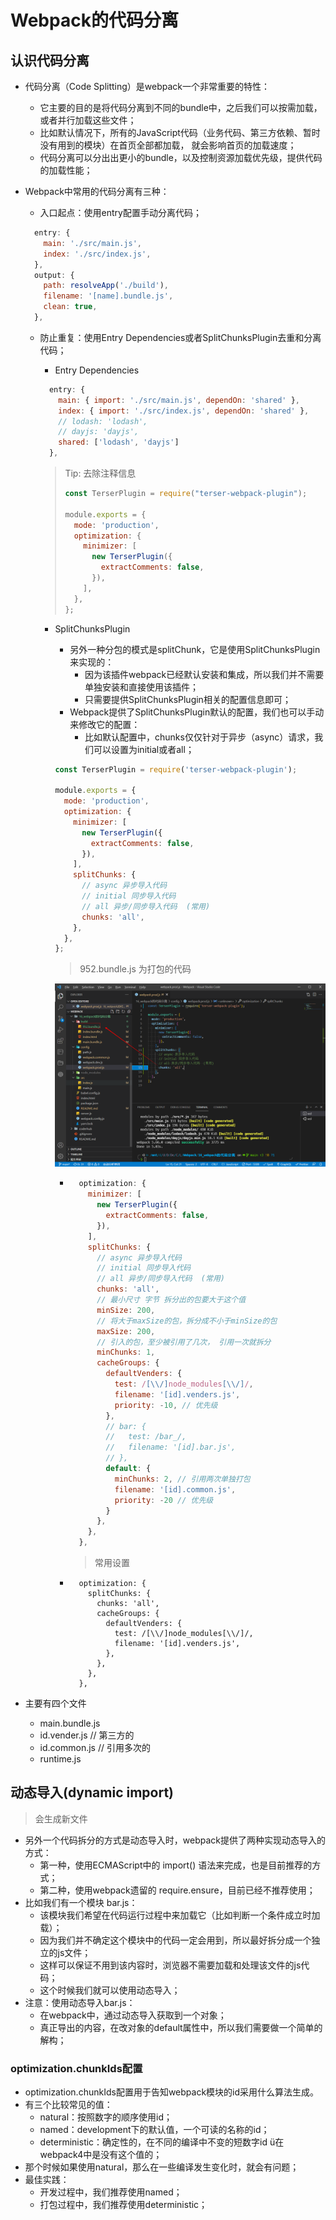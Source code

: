 # Webpack的代码分离

## 认识代码分离

- 代码分离（Code Splitting）是webpack一个非常重要的特性： 
  - 它主要的目的是将代码分离到不同的bundle中，之后我们可以按需加载，或者并行加载这些文件； 
  - 比如默认情况下，所有的JavaScript代码（业务代码、第三方依赖、暂时没有用到的模块）在首页全部都加载， 就会影响首页的加载速度；
  - 代码分离可以分出出更小的bundle，以及控制资源加载优先级，提供代码的加载性能；
  
- Webpack中常用的代码分离有三种：
  - 入口起点：使用entry配置手动分离代码；
  
  ```js
    entry: {
      main: './src/main.js',
      index: './src/index.js',
    },
    output: {
      path: resolveApp('./build'),
      filename: '[name].bundle.js',
      clean: true,
    },	
  ```
  
  - 防止重复：使用Entry Dependencies或者SplitChunksPlugin去重和分离代码；
  
    - Entry Dependencies
  
    ```js
      entry: {
        main: { import: './src/main.js', dependOn: 'shared' },
        index: { import: './src/index.js', dependOn: 'shared' },
        // lodash: 'lodash',
        // dayjs: 'dayjs',
        shared: ['lodash', 'dayjs']
      },
    ```
  
    > Tip:  去除注释信息
    >
    > ```js
    > const TerserPlugin = require("terser-webpack-plugin");
    > 
    > module.exports = {
    >   mode: 'production',
    >   optimization: {
    >     minimizer: [
    >       new TerserPlugin({
    >         extractComments: false,
    >       }),
    >     ],
    >   },
    > };
    > ```
  
    - SplitChunksPlugin
  
      - 另外一种分包的模式是splitChunk，它是使用SplitChunksPlugin来实现的： 
        - 因为该插件webpack已经默认安装和集成，所以我们并不需要单独安装和直接使用该插件； 
        - 只需要提供SplitChunksPlugin相关的配置信息即可；
      - Webpack提供了SplitChunksPlugin默认的配置，我们也可以手动来修改它的配置： 
        - 比如默认配置中，chunks仅仅针对于异步（async）请求，我们可以设置为initial或者all；
  
      ```js
      const TerserPlugin = require('terser-webpack-plugin');
      
      module.exports = {
        mode: 'production',
        optimization: {
          minimizer: [
            new TerserPlugin({
              extractComments: false,
            }),
          ],
          splitChunks: {
            // async 异步导入代码
            // initial 同步导入代码
            // all 异步/同步导入代码  (常用)
            chunks: 'all',
          },
        },
      };
      ```
  
      > 952.bundle.js 为打包的代码
  
      ![](./images/01.png)
  
      - ```js
          optimization: {
            minimizer: [
              new TerserPlugin({
                extractComments: false,
              }),
            ],
            splitChunks: {
              // async 异步导入代码
              // initial 同步导入代码
              // all 异步/同步导入代码  (常用)
              chunks: 'all',
              // 最小尺寸 字节 拆分出的包要大于这个值
              minSize: 200,
              // 将大于maxSize的包，拆分成不小于minSize的包
              maxSize: 200,
              // 引入的包，至少被引用了几次， 引用一次就拆分
              minChunks: 1,
              cacheGroups: {
                defaultVenders: {
                  test: /[\\/]node_modules[\\/]/,
                  filename: '[id].venders.js',
                  priority: -10, // 优先级
                },
                // bar: {
                //   test: /bar_/,
                //   filename: '[id].bar.js',
                // },
                default: {
                  minChunks: 2, // 引用两次单独打包
                  filename: '[id].common.js',
                  priority: -20 // 优先级
                }
              },
            },
          },
        ```
  
        > 常用设置
  
      - ```
          optimization: {
            splitChunks: {
              chunks: 'all',
              cacheGroups: {
                defaultVenders: {
                  test: /[\\/]node_modules[\\/]/,
                  filename: '[id].venders.js',
                },
              },
            },
          },
        ```
  
- 主要有四个文件

  - main.bundle.js
  - id.vender.js // 第三方的
  - id.common.js // 引用多次的
  - runtime.js


## 动态导入(dynamic import)

> 会生成新文件

- 另外一个代码拆分的方式是动态导入时，webpack提供了两种实现动态导入的方式： 
  - 第一种，使用ECMAScript中的 import() 语法来完成，也是目前推荐的方式； 
  - 第二种，使用webpack遗留的 require.ensure，目前已经不推荐使用；
- 比如我们有一个模块 bar.js： 
  - 该模块我们希望在代码运行过程中来加载它（比如判断一个条件成立时加载）； 
  - 因为我们并不确定这个模块中的代码一定会用到，所以最好拆分成一个独立的js文件； 
  - 这样可以保证不用到该内容时，浏览器不需要加载和处理该文件的js代码； 
  - 这个时候我们就可以使用动态导入；
- 注意：使用动态导入bar.js： 
  - 在webpack中，通过动态导入获取到一个对象； 
  - 真正导出的内容，在改对象的default属性中，所以我们需要做一个简单的解构；

### optimization.chunkIds配置

-  optimization.chunkIds配置用于告知webpack模块的id采用什么算法生成。 
  - 有三个比较常见的值： 
    - natural：按照数字的顺序使用id； 
    - named：development下的默认值，一个可读的名称的id； 
    - deterministic：确定性的，在不同的编译中不变的短数字id ü在webpack4中是没有这个值的； 
  - 那个时候如果使用natural，那么在一些编译发生变化时，就会有问题；
- 最佳实践： 
  - 开发过程中，我们推荐使用named； 
  - 打包过程中，我们推荐使用deterministic；

